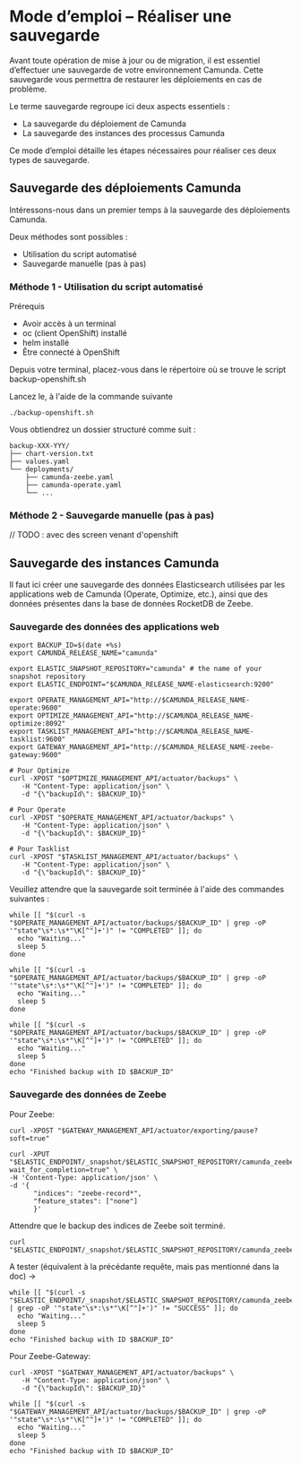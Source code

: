 # Mode d’emploi – Réaliser une sauvegarde

Avant toute opération de mise à jour ou de migration, il est essentiel d’effectuer une sauvegarde de votre environnement Camunda. Cette sauvegarde vous permettra de restaurer les déploiements en cas de problème.

Le terme sauvegarde regroupe ici deux aspects essentiels :
- La sauvegarde du déploiement de Camunda
- La sauvegarde des instances des processus Camunda

Ce mode d’emploi détaille les étapes nécessaires pour réaliser ces deux types de sauvegarde.

## Sauvegarde des déploiements Camunda

Intéressons-nous dans un premier temps à la sauvegarde des déploiements Camunda.

Deux méthodes sont possibles :
- Utilisation du script automatisé
- Sauvegarde manuelle (pas à pas)

### Méthode 1 - Utilisation du script automatisé

Prérequis
- Avoir accès à un terminal
- oc (client OpenShift) installé
- helm installé
- Être connecté à OpenShift

Depuis votre terminal, placez-vous dans le répertoire où se trouve le script backup-openshift.sh

Lancez le, à l'aide de la commande suivante
```
./backup-openshift.sh
```

Vous obtiendrez un dossier structuré comme suit :
```
backup-XXX-YYY/
├── chart-version.txt
├── values.yaml
└── deployments/
    ├── camunda-zeebe.yaml
    ├── camunda-operate.yaml
    └── ...
```

### Méthode 2 - Sauvegarde manuelle (pas à pas)

// TODO : avec des screen venant d'openshift

## Sauvegarde des instances Camunda

Il faut ici créer une sauvegarde des données Elasticsearch utilisées par les applications web de Camunda (Operate, Optimize, etc.), ainsi que des données présentes dans la base de données RocketDB de Zeebe.

### Sauvegarde des données des applications web

```
export BACKUP_ID=$(date +%s)
export CAMUNDA_RELEASE_NAME="camunda"

export ELASTIC_SNAPSHOT_REPOSITORY="camunda" # the name of your snapshot repository
export ELASTIC_ENDPOINT="$CAMUNDA_RELEASE_NAME-elasticsearch:9200"

export OPERATE_MANAGEMENT_API="http://$CAMUNDA_RELEASE_NAME-operate:9600"
export OPTIMIZE_MANAGEMENT_API="http://$CAMUNDA_RELEASE_NAME-optimize:8092"
export TASKLIST_MANAGEMENT_API="http://$CAMUNDA_RELEASE_NAME-tasklist:9600"
export GATEWAY_MANAGEMENT_API="http://$CAMUNDA_RELEASE_NAME-zeebe-gateway:9600"
```


```
# Pour Optimize
curl -XPOST "$OPTIMIZE_MANAGEMENT_API/actuator/backups" \
   -H "Content-Type: application/json" \
   -d "{\"backupId\": $BACKUP_ID}"

# Pour Operate
curl -XPOST "$OPERATE_MANAGEMENT_API/actuator/backups" \
   -H "Content-Type: application/json" \
   -d "{\"backupId\": $BACKUP_ID}"

# Pour Tasklist
curl -XPOST "$TASKLIST_MANAGEMENT_API/actuator/backups" \
   -H "Content-Type: application/json" \
   -d "{\"backupId\": $BACKUP_ID}"
```

Veuillez attendre que la sauvegarde soit terminée à l'aide des commandes suivantes :

```
while [[ "$(curl -s "$OPERATE_MANAGEMENT_API/actuator/backups/$BACKUP_ID" | grep -oP '"state"\s*:\s*"\K[^"]+')" != "COMPLETED" ]]; do
  echo "Waiting..."
  sleep 5
done

while [[ "$(curl -s "$OPERATE_MANAGEMENT_API/actuator/backups/$BACKUP_ID" | grep -oP '"state"\s*:\s*"\K[^"]+')" != "COMPLETED" ]]; do
  echo "Waiting..."
  sleep 5
done

while [[ "$(curl -s "$OPERATE_MANAGEMENT_API/actuator/backups/$BACKUP_ID" | grep -oP '"state"\s*:\s*"\K[^"]+')" != "COMPLETED" ]]; do
  echo "Waiting..."
  sleep 5
done
echo "Finished backup with ID $BACKUP_ID"
```

### Sauvegarde des données de Zeebe

Pour Zeebe:
```
curl -XPOST "$GATEWAY_MANAGEMENT_API/actuator/exporting/pause?soft=true"
```

```
curl -XPUT "$ELASTIC_ENDPOINT/_snapshot/$ELASTIC_SNAPSHOT_REPOSITORY/camunda_zeebe_records_backup_$BACKUP_ID?wait_for_completion=true" \
-H 'Content-Type: application/json' \
-d '{
      "indices": "zeebe-record*",
      "feature_states": ["none"]
      }'

```
Attendre que le backup des indices de Zeebe soit terminé.
```
curl "$ELASTIC_ENDPOINT/_snapshot/$ELASTIC_SNAPSHOT_REPOSITORY/camunda_zeebe_records_backup_$BACKUP_ID/_status"
```

A tester (équivalent à la précédante requête, mais pas mentionné dans la doc) ->
```
while [[ "$(curl -s "$ELASTIC_ENDPOINT/_snapshot/$ELASTIC_SNAPSHOT_REPOSITORY/camunda_zeebe_records_backup_$BACKUP_ID/_status" | grep -oP '"state"\s*:\s*"\K[^"]+')" != "SUCCESS" ]]; do
  echo "Waiting..."
  sleep 5
done
echo "Finished backup with ID $BACKUP_ID"
```

Pour Zeebe-Gateway:
```
curl -XPOST "$GATEWAY_MANAGEMENT_API/actuator/backups" \
   -H "Content-Type: application/json" \
   -d "{\"backupId\": $BACKUP_ID}"
```

```
while [[ "$(curl -s "$GATEWAY_MANAGEMENT_API/actuator/backups/$BACKUP_ID" | grep -oP '"state"\s*:\s*"\K[^"]+')" != "COMPLETED" ]]; do
  echo "Waiting..."
  sleep 5
done
echo "Finished backup with ID $BACKUP_ID"
```
